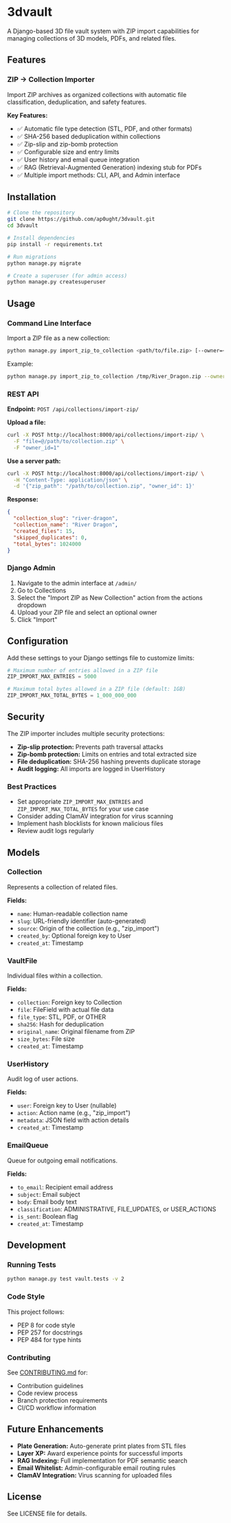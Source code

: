 # 3dvault

A Django-based 3D file vault system with ZIP import capabilities for managing collections of 3D models, PDFs, and related files.

## Features

### ZIP → Collection Importer

Import ZIP archives as organized collections with automatic file classification, deduplication, and safety features.

**Key Features:**
- ✅ Automatic file type detection (STL, PDF, and other formats)
- ✅ SHA-256 based deduplication within collections
- ✅ Zip-slip and zip-bomb protection
- ✅ Configurable size and entry limits
- ✅ User history and email queue integration
- ✅ RAG (Retrieval-Augmented Generation) indexing stub for PDFs
- ✅ Multiple import methods: CLI, API, and Admin interface

## Installation

```bash
# Clone the repository
git clone https://github.com/ap0ught/3dvault.git
cd 3dvault

# Install dependencies
pip install -r requirements.txt

# Run migrations
python manage.py migrate

# Create a superuser (for admin access)
python manage.py createsuperuser
```

## Usage

### Command Line Interface

Import a ZIP file as a new collection:

```bash
python manage.py import_zip_to_collection <path/to/file.zip> [--owner=<user_id>]
```

Example:
```bash
python manage.py import_zip_to_collection /tmp/River_Dragon.zip --owner=1
```

### REST API

**Endpoint:** `POST /api/collections/import-zip/`

**Upload a file:**
```bash
curl -X POST http://localhost:8000/api/collections/import-zip/ \
  -F "file=@/path/to/collection.zip" \
  -F "owner_id=1"
```

**Use a server path:**
```bash
curl -X POST http://localhost:8000/api/collections/import-zip/ \
  -H "Content-Type: application/json" \
  -d '{"zip_path": "/path/to/collection.zip", "owner_id": 1}'
```

**Response:**
```json
{
  "collection_slug": "river-dragon",
  "collection_name": "River Dragon",
  "created_files": 15,
  "skipped_duplicates": 0,
  "total_bytes": 1024000
}
```

### Django Admin

1. Navigate to the admin interface at `/admin/`
2. Go to Collections
3. Select the "Import ZIP as New Collection" action from the actions dropdown
4. Upload your ZIP file and select an optional owner
5. Click "Import"

## Configuration

Add these settings to your Django settings file to customize limits:

```python
# Maximum number of entries allowed in a ZIP file
ZIP_IMPORT_MAX_ENTRIES = 5000

# Maximum total bytes allowed in a ZIP file (default: 1GB)
ZIP_IMPORT_MAX_TOTAL_BYTES = 1_000_000_000
```

## Security

The ZIP importer includes multiple security protections:

- **Zip-slip protection:** Prevents path traversal attacks
- **Zip-bomb protection:** Limits on entries and total extracted size
- **File deduplication:** SHA-256 hashing prevents duplicate storage
- **Audit logging:** All imports are logged in UserHistory

### Best Practices

- Set appropriate `ZIP_IMPORT_MAX_ENTRIES` and `ZIP_IMPORT_MAX_TOTAL_BYTES` for your use case
- Consider adding ClamAV integration for virus scanning
- Implement hash blocklists for known malicious files
- Review audit logs regularly

## Models

### Collection
Represents a collection of related files.

**Fields:**
- `name`: Human-readable collection name
- `slug`: URL-friendly identifier (auto-generated)
- `source`: Origin of the collection (e.g., "zip_import")
- `created_by`: Optional foreign key to User
- `created_at`: Timestamp

### VaultFile
Individual files within a collection.

**Fields:**
- `collection`: Foreign key to Collection
- `file`: FileField with actual file data
- `file_type`: STL, PDF, or OTHER
- `sha256`: Hash for deduplication
- `original_name`: Original filename from ZIP
- `size_bytes`: File size
- `created_at`: Timestamp

### UserHistory
Audit log of user actions.

**Fields:**
- `user`: Foreign key to User (nullable)
- `action`: Action name (e.g., "zip_import")
- `metadata`: JSON field with action details
- `created_at`: Timestamp

### EmailQueue
Queue for outgoing email notifications.

**Fields:**
- `to_email`: Recipient email address
- `subject`: Email subject
- `body`: Email body text
- `classification`: ADMINISTRATIVE, FILE_UPDATES, or USER_ACTIONS
- `is_sent`: Boolean flag
- `created_at`: Timestamp

## Development

### Running Tests

```bash
python manage.py test vault.tests -v 2
```

### Code Style

This project follows:
- PEP 8 for code style
- PEP 257 for docstrings
- PEP 484 for type hints

### Contributing

See [CONTRIBUTING.md](CONTRIBUTING.md) for:
- Contribution guidelines
- Code review process
- Branch protection requirements
- CI/CD workflow information

## Future Enhancements

- **Plate Generation:** Auto-generate print plates from STL files
- **Layer XP:** Award experience points for successful imports
- **RAG Indexing:** Full implementation for PDF semantic search
- **Email Whitelist:** Admin-configurable email routing rules
- **ClamAV Integration:** Virus scanning for uploaded files

## License

See LICENSE file for details.

